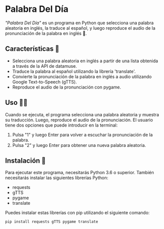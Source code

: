 # Palabra Del Día

_"Palabra Del Día"_ es un programa en Python que selecciona una palabra aleatoria en inglés, la traduce al español, y luego reproduce el audio de la pronunciación de la palabra en inglés 📖.

## Características 🤔

- Selecciona una palabra aleatoria en inglés a partir de una lista obtenida a través de la API de datamuse.
- Traduce la palabra al español utilizando la librería 'translate'.
- Convierte la pronunciación de la palabra en inglés a audio utilizando Google Text-to-Speech (gTTS).
- Reproduce el audio de la pronunciación con pygame.

## Uso ✍🏼

Cuando se ejecuta, el programa selecciona una palabra aleatoria y muestra su traducción. Luego, reproduce el audio de la pronunciación. El usuario tiene dos opciones que puede introducir en la terminal:

1. Pulsa "1" y luego Enter para volver a escuchar la pronunciación de la palabra.
2. Pulsa "2" y luego Enter para obtener una nueva palabra aleatoria.

## Instalación 🚀

Para ejecutar este programa, necesitarás Python 3.6 o superior. También necesitarás instalar las siguientes librerías Python:

- requests
- gTTS
- pygame
- translate

Puedes instalar estas librerías con pip utilizando el siguiente comando:

```bash
pip install requests gTTS pygame translate
